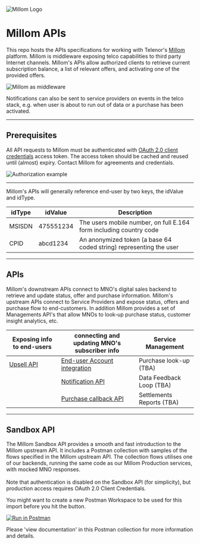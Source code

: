 ![Millom Logo](images/Millom_Colour-02.png )
# Millom APIs
This repo hosts the APIs specifications for working with Telenor's [Millom](https://millom.com/) platform.
Millom is middleware exposing telco capabilities to third party Internet channels.
Millom's APIs allow authorized clients to retrieve current subscription balance,
a list of relevant offers, and activating one of the provided offers.

![Millom as middleware](images/millom-middle.svg)

Notifications can also be sent to service providers on events in the telco stack,
e.g. when user is about to run out of data or a purchase has been activated.  

---
## Prerequisites
All API requests to Millom must be authenticated with [OAuth 2.0 client credentials](https://oauth.net/2/grant-types/client-credentials/) access token.
The access token should be cached and reused until (almost) expiry.
Contact Millom for agreements and credentials.  

![Authorization example](images/authorization.svg)

---

Millom's APIs will generally reference end-user by two keys, the idValue and idType.

| idType | idValue | Description |
| ------- | ------ | ----------- |
| MSISDN | 475551234 | The users mobile number, on full E.164 form including country code |
| CPID   | abcd1234 | An anonymized token (a base 64 coded string) representing the user |

---
## APIs
Millom's downstream APIs connect to MNO's digital sales backend to retrieve and update status, offer and purchase information. 
Millom's upstream APIs connect to Service Providers and expose status, offers and purchase flow to end-customers.
In addition Millom provides a set of Managements API's that allow MNOs to look-up purchase status, 
customer insight analytics, etc.

| Exposing info to end-users | connecting and updating MNO's subscriber info | Service Management |
| ------ | ----------- | ------ |
| [Upsell API](apis/service-providers) | [End-user Account integration](apis/operators/backend) | Purchase look-up (TBA)|
| | [Notification API](apis/operators/notification) | Data Feedback Loop (TBA) |
| | [Purchase callback API](apis/operators/purchase-callback) | Settlements Reports (TBA) |

---
## Sandbox API
The Millom Sandbox API provides a smooth and fast introduction to the Millom upstream API. 
It includes a Postman collection with samples of the flows specified in the Millom upstream API.
The collection flows utilises one of our backends, running the same code as our Millom Production services,
with mocked MNO responses.
<br/><br/>
Note that authentication is disabled on the Sandbox API (for simplicity), but production access requires OAuth 2.0 Client Credentials.

You might want to create a new Postman Workspace to be used for this import before you hit the button.

[![Run in Postman](https://run.pstmn.io/button.svg)](https://god.postman.co/run-collection/983e953bbad95bc8ccdd#?env%5BStandardGenericsDevelopment%5D=W3sia2V5IjoiYmFzZVVybCIsInZhbHVlIjoiaHR0cHM6Ly9hcGkuZGR0LmRldmVsb3BtZW50LnRlbGVub3IuaW8iLCJlbmFibGVkIjp0cnVlfSx7ImtleSI6InNlcnZpY2VQcm92aWRlciIsInZhbHVlIjoidGVzdHNlcnZpY2Vwcm92aWRlciIsImVuYWJsZWQiOnRydWV9LHsia2V5Ijoic2lkSGF2ZUxvYW5OZWVkVG9wdXAiLCJ2YWx1ZSI6IjkyNDU0MjYxMDAwMCIsImVuYWJsZWQiOnRydWV9LHsia2V5Ijoic2lkSGF2ZU1vbmV5R29vZFRvR28iLCJ2YWx1ZSI6IjkyNDU0MjYxMDAwMyIsImVuYWJsZWQiOnRydWV9XQ==)

Please 'view documentation' in this Postman collection for more information and details.
